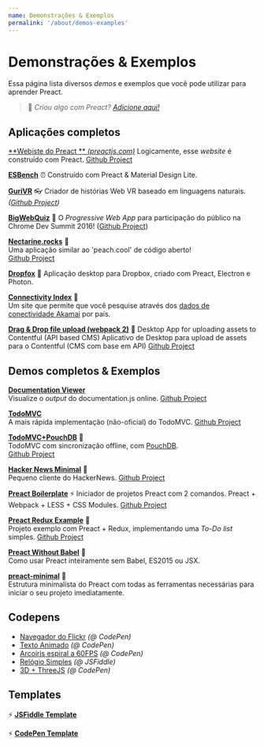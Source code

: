 ```yaml
---
name: Demonstrações & Exemplos
permalink: '/about/demos-examples'
---
```


# Demonstrações & Exemplos

Essa página lista diversos <i>demos</i> e exemplos que você pode utilizar para aprender Preact.


> :information_desk_person: _Criou algo com Preact?
> [Adicione aqui!](https://github.com/developit/preact-www/blob/master/content/pt-br/about/demos-examples.md)_


## Aplicações completos

[**Webiste do Preact ** _(preactjs.com)_](https://preactjs.com)
Logicamente, esse <i>website</i> é construído com Preact.
[Github Project](https://github.com/developit/preact-www)

**[ESBench](http://esbench.com)** :alarm_clock:
Construído com Preact & Material Design Lite.

[**GuriVR**](https://gurivr.com) :eyeglasses:
Criador de histórias Web VR baseado em linguagens naturais.
_([Github Project](https://github.com/opennewslabs/guri-vr))_

[**BigWebQuiz**](https://bigwebquiz.com) :game_die:
O <i>Progressive Web App</i> para participação do público na Chrome Dev Summit 2016!
([Github Project](https://github.com/jakearchibald/big-web-quiz))

**[Nectarine.rocks](http://nectarine.rocks)** :peach:  
Uma aplicação similar ao 'peach.cool' de código aberto!  
[Github Project](https://github.com/developit/nectarine)

**[Dropfox](https://github.com/developit/dropfox)** :wolf:
Aplicação desktop para Dropbox, criado com Preact, Electron e Photon.

**[Connectivity Index](https://cindex.co)** :iphone:  
Um site que permite que você pesquise através dos  [dados de conectividade Akamai](https://content.akamai.com/PG7010-Q2-2016-SOTI-Connectivity-Report.html) por país.

**[Drag & Drop file upload (webpack 2)](https://contentful-labs.github.io/file-upload-example/)** :rocket:
Desktop App for uploading assets to Contentful (API based CMS)
Aplicativo de Desktop para upload de assets para o Contentful (CMS com base em API)
[Github Project](https://github.com/contentful-labs/file-upload-example)

## Demos completos & Exemplos

**[Documentation Viewer](https://documentation-viewer.firebaseapp.com)**  
Visualize o <i>output</i> do documentation.js online.
[Github Project](https://github.com/developit/documentation-viewer)

**[TodoMVC](http://developit.github.io/preact-todomvc/)**  
A mais rápida implementação (não-oficial) do TodoMVC.
[Github Project](https://github.com/developit/preact-todomvc)

**[TodoMVC+PouchDB](http://katopz.github.io/preact-todomvc-pouchdb/)** :floppy_disk:  
TodoMVC com sincronização offline, com [PouchDB](https://pouchdb.com/).  
[Github Project](https://github.com/katopz/preact-todomvc-pouchdb)

**[Hacker News Minimal](https://developit.github.io/hn_minimal/)** :newspaper:  
Pequeno cliente do HackerNews.
[Github Project](https://github.com/developit/hn_minimal)

**[Preact Boilerplate](https://preact-boilerplate.surge.sh)** :zap:
Iniciador de projetos Preact com 2 comandos. Preact + Webpack + LESS + CSS Modules.
[Github Project](https://github.com/developit/preact-boilerplate)

**[Preact Redux Example](https://preact-redux-example.surge.sh)** :repeat:  
Projeto exemplo com Preact + Redux, implementando uma <i>To-Do list</i> simples.
[Github Project](https://github.com/developit/preact-redux-example)

**[Preact Without Babel](https://github.com/developit/preact-without-babel)** :horse:  
Como usar Preact inteiramente sem Babel, ES2015 ou JSX.

**[preact-minimal](https://github.com/aganglada/preact-minimal)** :rocket:  
Estrutura minimalista do Preact com todas as ferramentas necessárias para iniciar o seu projeto imediatamente.

## Codepens

- [Navegador do Flickr](http://codepen.io/developit/full/VvMZwK/) _(@ CodePen)_
- [Texto Animado](http://codepen.io/developit/full/LpNOdm/) _(@ CodePen)_
- [Arcoíris espiral a 60FPS](http://codepen.io/developit/full/xGoagz/) _(@ CodePen)_
- [Relógio Simples](http://jsfiddle.net/developit/u9m5x0L7/embedded/result,js/) _(@ JSFiddle)_
- [3D + ThreeJS](http://codepen.io/developit/pen/PPMNjd?editors=0010) _(@ CodePen)_

## Templates

:zap: [**JSFiddle Template**](https://jsfiddle.net/developit/rs6zrh5f/embedded/result/)

:zap: [**CodePen Template**](http://codepen.io/developit/pen/pgaROe?editors=0010)
